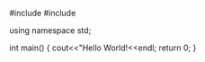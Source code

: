 #include <iostream>
#include <string>

using namespace std;

int main()
{
    cout<<"Hello World!<<endl;
    return 0;
}